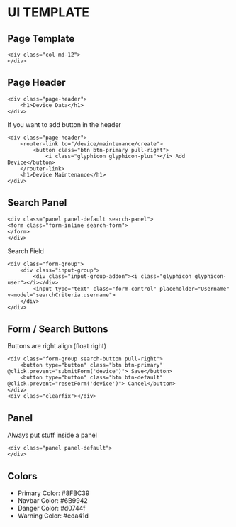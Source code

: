 # UI TEMPLATE
## Page Template

```
<div class="col-md-12">
</div>
```

## Page Header
```
<div class="page-header">
    <h1>Device Data</h1>
</div>
```
If you want to add button in the header
```
<div class="page-header">
    <router-link to="/device/maintenance/create">
        <button class="btn btn-primary pull-right">
            <i class="glyphicon glyphicon-plus"></i> Add Device</button>
    </router-link>
    <h1>Device Maintenance</h1>
</div>
```

## Search Panel
```
<div class="panel panel-default search-panel">
<form class="form-inline search-form">
</form>
</div>
```
Search Field
```
<div class="form-group">
    <div class="input-group">
        <div class="input-group-addon"><i class="glyphicon glyphicon-user"></i></div>
        <input type="text" class="form-control" placeholder="Username" v-model="searchCriteria.username">
    </div>
</div>
```

## Form / Search Buttons
Buttons are right align (float right)
```
<div class="form-group search-button pull-right">
    <button type="button" class="btn btn-primary" @click.prevent="submitForm('device')"> Save</button>
    <button type="button" class="btn btn-default" @click.prevent="resetForm('device')"> Cancel</button>
</div>
<div class="clearfix"></div>
```

## Panel
Always put stuff inside a panel
```
<div class="panel panel-default">
</div>
```

## Colors

* Primary Color: #8FBC39
* Navbar Color: #6B9942
* Danger Color: #d0744f
* Warning Color: #eda41d